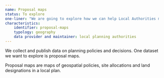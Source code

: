```yaml
---
name: Proposal maps
status: To explore
one-liner: "We are going to explore how we can help Local Authorities make proposal maps data available."
characteristics:
    identifier: proposal-maps
    typology: geography
    data provider and maintainer: local planning authorities
---
```


We collect and publish data on planning policies and decisions. One dataset we want to explore is proposal maps. 

Proposal maps are maps of geospatial policies, site allocations and land designations in a local plan.
